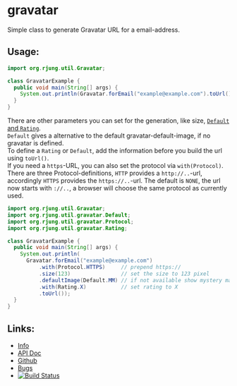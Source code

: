 gravatar
========

Simple class to generate Gravatar URL for a email-address.

Usage:
------

```java
import org.rjung.util.Gravatar;

class GravatarExample {
  public void main(String[] args) {
    System.out.println(Gravatar.forEmail("example@example.com").toUrl());
  }
}
```

There are other parameters you can set for the generation, like size,
[`Default` and `Rating`](https://en.gravatar.com/site/implement/images/).  
`Default` gives a alternative to the default gravatar-default-image, if no
gravatar is defined.  
To define a `Rating` or `Default`, add the information before you build the url
using `toUrl()`.  
If you need a `https`-URL, you can also set the protocol via `with(Protocol)`.
There are three Protocol-definitions, `HTTP` provides a `http://..`-url,
accordingly `HTTPS` provides the `https://..`-url. The default is `NONE`, the
url now starts with `://..`, a browser will choose the same protocol as
currently used.

```java
import org.rjung.util.Gravatar;
import org.rjung.util.gravatar.Default;
import org.rjung.util.gravatar.Protocol;
import org.rjung.util.gravatar.Rating;

class GravatarExample {
  public void main(String[] args) {
    System.out.println(
      Gravatar.forEmail("example@example.com")
          .with(Protocol.HTTPS)     // prepend https://
          .size(123)                // set the size to 123 pixel
          .defaultImage(Default.MM) // if not available show mystery man image
          .with(Rating.X)           // set rating to X
          .toUrl());
  }
}
```

Links:
------

 - [Info](https://rynr.github.io/gravatar/)
 - [API Doc](http://www.javadoc.io/doc/org.rjung.util/gravatar)
 - [Github](https://github.com/rynr/gravatar)
 - [Bugs](https://github.com/rynr/gravatar/issues)
 - [![Build Status](https://travis-ci.org/rynr/gravatar.svg?branch=master)](https://travis-ci.org/rynr/gravatar)

